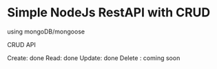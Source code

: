 # Simple NodeJs RestAPI with CRUD

using mongoDB/mongoose

CRUD API

Create: done
Read: done
Update: done
Delete : coming soon

